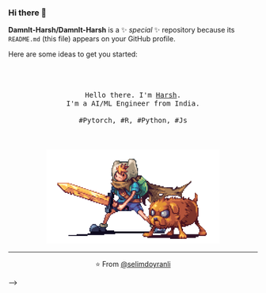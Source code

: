 ### Hi there 👋


**DamnIt-Harsh/DamnIt-Harsh** is a ✨ _special_ ✨ repository because its `README.md` (this file) appears on your GitHub profile.

Here are some ideas to get you started:
<p align="center">
  <br>
  <br>
  <br>
  <samp>Hello there. I'm <a href="https://linkedin.com/in/harshvasisht/">Harsh</a>.<br> I'm a AI/ML Engineer from India.<br><br>#Pytorch, #R, #Python, #Js</samp>
  <br>
  <br>
  <br>
  <br>
  <img src="https://github.com/selimdoyranli/selimdoyranli/blob/master/preview.gif" width="350" />
</p>

------------
<p align="center">⭐️ From <a href="https://github.com/selimdoyranli">@selimdoyranli</a></p>-->
